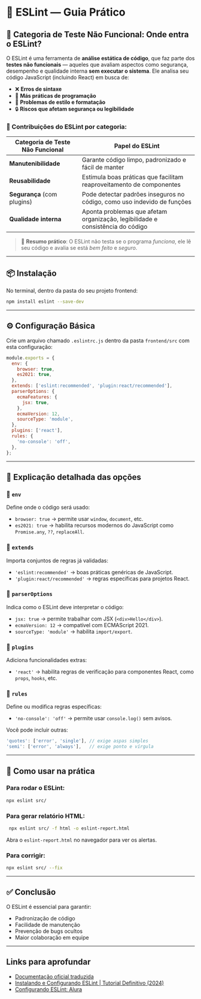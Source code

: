 # 🧩 ESLint — Guia Prático

## 📌 Categoria de Teste Não Funcional: Onde entra o ESLint?

O ESLint é uma ferramenta de **análise estática de código**, que faz parte dos **testes não funcionais** — aqueles que avaliam aspectos como segurança, desempenho e qualidade interna **sem executar o sistema**. Ele analisa seu código JavaScript (incluindo React) em busca de:

- ❌ **Erros de sintaxe**
- 🎯 **Más práticas de programação**
- 📐 **Problemas de estilo e formatação**
- 🔒 **Riscos que afetam segurança ou legibilidade**

### 🔧 Contribuições do ESLint por categoria:

| Categoria de Teste Não Funcional | Papel do ESLint                                                                 |
|----------------------------------|----------------------------------------------------------------------------------|
| **Manutenibilidade**             | Garante código limpo, padronizado e fácil de manter                             |
| **Reusabilidade**                | Estimula boas práticas que facilitam reaproveitamento de componentes            |
| **Segurança** (com plugins)      | Pode detectar padrões inseguros no código, como uso indevido de funções         |
| **Qualidade interna**            | Aponta problemas que afetam organização, legibilidade e consistência do código  |

> 💬 **Resumo prático**: O ESLint não testa se o programa *funciona*, ele lê seu código e avalia se está *bem feito* e *seguro*.

---

## 📦 Instalação

No terminal, dentro da pasta do seu projeto frontend:

```bash
npm install eslint --save-dev
```

---

## ⚙️ Configuração Básica

Crie um arquivo chamado `.eslintrc.js` dentro da pasta `frontend/src` com esta configuração:

```javascript
module.exports = {
  env: {
    browser: true,
    es2021: true,
  },
  extends: ['eslint:recommended', 'plugin:react/recommended'],
  parserOptions: {
    ecmaFeatures: {
      jsx: true,
    },
    ecmaVersion: 12,
    sourceType: 'module',
  },
  plugins: ['react'],
  rules: {
    'no-console': 'off',
  },
};
```

---

## 🧩 Explicação detalhada das opções

### 🔹 `env`
Define onde o código será usado:
- `browser: true` → permite usar `window`, `document`, etc.
- `es2021: true` → habilita recursos modernos do JavaScript como `Promise.any`, `??`, `replaceAll`.

### 🔹 `extends`
Importa conjuntos de regras já validadas:
- `'eslint:recommended'` → boas práticas genéricas de JavaScript.
- `'plugin:react/recommended'` → regras específicas para projetos React.

### 🔹 `parserOptions`
Indica como o ESLint deve interpretar o código:
- `jsx: true` → permite trabalhar com JSX (`<div>Hello</div>`).
- `ecmaVersion: 12` → compatível com ECMAScript 2021.
- `sourceType: 'module'` → habilita `import/export`.

### 🔹 `plugins`
Adiciona funcionalidades extras:
- `'react'` → habilita regras de verificação para componentes React, como `props`, `hooks`, etc.

### 🔹 `rules`
Define ou modifica regras específicas:
- `'no-console': 'off'` → permite usar `console.log()` sem avisos.

Você pode incluir outras:
```javascript
'quotes': ['error', 'single'], // exige aspas simples
'semi': ['error', 'always'],   // exige ponto e vírgula
```

---

## 🧪 Como usar na prática

### Para rodar o ESLint:
```bash
npx eslint src/
```

### Para gerar relatório HTML:
```bash
 npx eslint src/ -f html -o eslint-report.html
```

Abra o `eslint-report.html` no navegador para ver os alertas.

### Para corrigir:

```bash
npx eslint src/ --fix

```
---

## ✅ Conclusão

O ESLint é essencial para garantir:

- Padronização de código
- Facilidade de manutenção
- Prevenção de bugs ocultos
- Maior colaboração em equipe

---

## Links para aprofundar
- [Documentação oficial traduzida](https://pt-br.eslint.org/)
- [Instalando e Configurando ESLint | Tutorial Definitivo (2024)](https://www.youtube.com/watch?v=JgEszvVTe5g)
- [Configurando ESLint: Alura](https://www.alura.com.br/conteudo/eslint-padronizando-codigo-regras-personalizadas)
